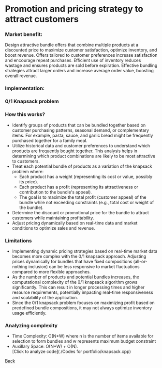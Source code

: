 # Promotion and pricing strategy to attract customers
### Market benefit: ###
Design attractive bundle offers that combine multiple products at a discounted price to maximize customer satisfaction, optimize inventory, and boost revenue. Offers tailored to customer preferences increase satisfaction and encourage repeat purchases. Efficient use of inventory reduces wastage and ensures products are sold before expiration. Effective bundling strategies attract larger orders and increase average order value, boosting overall revenue.
### Implementation: <br>
### 0/1 Knapsack problem <br>
### How this works? <br>
- Identify groups of products that can be bundled together based on customer purchasing patterns, seasonal demand, or complementary items. For example, pasta, sauce, and garlic bread might be frequently purchased together for a family meal.
- Utilize historical data and customer preferences to understand which products are frequently bought together. This analysis helps in determining which product combinations are likely to be most attractive to customers.
- Treat each potential bundle of products as a variation of the knapsack problem where:
    - Each product has a weight (representing its cost or value, possibly its price).
    - Each product has a profit (representing its attractiveness or contribution to the bundle's appeal).
    - The goal is to maximize the total profit (customer appeal) of the bundle while not exceeding constraints (e.g., total cost or weight of the bundle).
- Determine the discount or promotional price for the bundle to attract customers while maintaining profitability.
- Adjust pricing dynamically based on real-time data and market conditions to optimize sales and revenue.<br>
### Limitations <br>
- Implementing dynamic pricing strategies based on real-time market data becomes more complex with the 0/1 knapsack approach. Adjusting prices dynamically for bundles that have fixed compositions (all-or-nothing inclusion) can be less responsive to market fluctuations compared to more flexible approaches.
- As the number of products and potential bundles increases, the computational complexity of the 0/1 knapsack algorithm grows significantly. This can result in longer processing times and higher resource requirements, potentially impacting real-time responsiveness and scalability of the application.
- Since the 0/1 knapsack problem focuses on maximizing profit based on predefined bundle compositions, it may not always optimize inventory usage efficiently.

### Analyzing complexity <br>
- Time Complexity: O(N*W) where n is the number of items available for selection to form bundles and w represents maximum budget constraint
- Auxillary Space: O(N*W) + O(N). <br>
[Click to analyze code](./Codes for portfolio/knapsack.cpp)
  

[Back](README.md#applying-dsa-to-achieve-key-functionalities)
